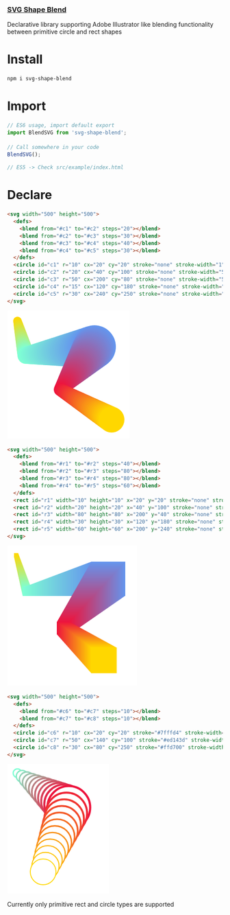 ### [SVG Shape Blend](https://www.npmjs.com/package/svg-shape-blend)

Declarative library supporting Adobe Illustrator like blending functionality between primitive circle and rect shapes

# Install
```bash
npm i svg-shape-blend
```

# Import 
```javascript
// ES6 usage, import default export
import BlendSVG from 'svg-shape-blend';

// Call somewhere in your code
BlendSVG();
```

```javascript
// ES5 -> Check src/example/index.html
```

# Declare

```html
<svg width="500" height="500">
  <defs>
    <blend from="#c1" to="#c2" steps="20"></blend>
    <blend from="#c2" to="#c3" steps="30"></blend>
    <blend from="#c3" to="#c4" steps="40"></blend>
    <blend from="#c4" to="#c5" steps="30"></blend>
  </defs>
  <circle id="c1" r="10" cx="20" cy="20" stroke="none" stroke-width="1" fill="#ffd700"></circle>
  <circle id="c2" r="20" cx="40" cy="100" stroke="none" stroke-width="5" fill="#7fffd4"></circle>
  <circle id="c3" r="50" cx="200" cy="80" stroke="none" stroke-width="5" fill="#6495ed"></circle>
  <circle id="c4" r="15" cx="120" cy="180" stroke="none" stroke-width="5" fill="#ed143d"></circle>
  <circle id="c5" r="30" cx="240" cy="250" stroke="none" stroke-width="5" fill="#ffd700"></circle>
</svg>
```

![Circle example](/src/examples/test1.png)


```html
<svg width="500" height="500">
  <defs>
    <blend from="#r1" to="#r2" steps="40"></blend>
    <blend from="#r2" to="#r3" steps="80"></blend>
    <blend from="#r3" to="#r4" steps="80"></blend>
    <blend from="#r4" to="#r5" steps="60"></blend>
  </defs>
  <rect id="r1" width="10" height="10" x="20" y="20" stroke="none" stroke-width="1" fill="#ffd700"></rect>
  <rect id="r2" width="20" height="20" x="40" y="100" stroke="none" stroke-width="5" fill="#7fffd4"></rect>
  <rect id="r3" width="80" height="80" x="200" y="40" stroke="none" stroke-width="5" fill="#6495ed"></rect>
  <rect id="r4" width="30" height="30" x="120" y="180" stroke="none" stroke-width="5" fill="#ed143d"></rect>
  <rect id="r5" width="60" height="60" x="200" y="240" stroke="none" stroke-width="5" fill="#ffd700"></rect>
</svg>
```

![Rect example](/src/examples/test2.png)


```html
<svg width="500" height="500">
  <defs>
    <blend from="#c6" to="#c7" steps="10"></blend>
    <blend from="#c7" to="#c8" steps="10"></blend>
  </defs>
  <circle id="c6" r="10" cx="20" cy="20" stroke="#7fffd4" stroke-width="3" fill="#ffffff"></circle>
  <circle id="c7" r="50" cx="140" cy="100" stroke="#ed143d" stroke-width="5" fill="#ffffff"></circle>
  <circle id="c8" r="30" cx="80" cy="250" stroke="#ffd700" stroke-width="2" fill="#ffffff"></circle>
</svg>
```

![Circle example 2](/src/examples/test3.png)

Currently only primitive rect and circle types are supported

